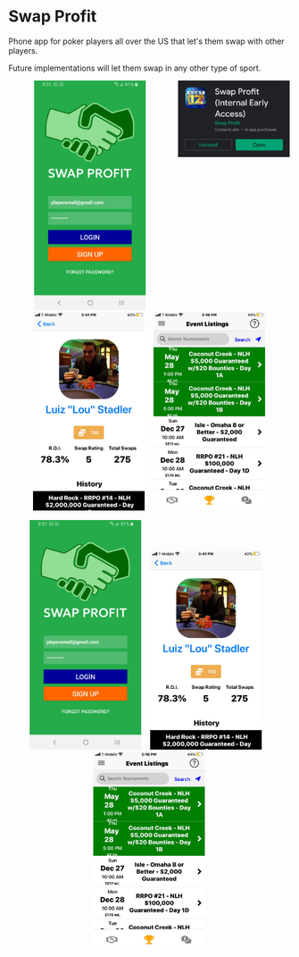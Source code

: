 # Swap Profit

Phone app for poker players all over the US that let's them swap with other players.

Future implementations will let them swap in any other type of sport.

<img align="right" src="readme1.jpg" width="200" />

<p align="center">
  <img src="readme4.jpg" width="200" /> &nbsp;&nbsp;
  <img src="readme2.jpeg" width="200" /> &nbsp;&nbsp;
  <img src="readme3.jpeg" width="200" />
</p>

<p align="center">
  <img src="readme4.jpg" width="200" /> &nbsp;&nbsp;
  <img src="readme2.jpeg" width="200" /> &nbsp;&nbsp;
  <img src="readme3.jpeg" width="200" />
</p>
